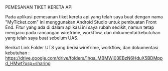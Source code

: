 PEMESANAN TIKET KERETA API

Pada aplikasi pemesanan tiket kereta api yang telah saya buat dengan nama "MyTicket.com" ini menggunakan Android Studio untuk pembuatan Front End. Fitur yang ada di dalam aplikasi ini saya rubah sedikit, namun tetap mengacu pada rancangan wirefrime, workflow, dan dokumentai kebutuhan yang telah saya buat sebelum UAS.

Berikut Link Folder UTS yang berisi wirefrime, workflow, dan dokumentasi kebutuhan :
https://drive.google.com/drive/folders/1hqa_MBMWi03EBzN6HduX5BDMppd_HMwt?usp=sharing
